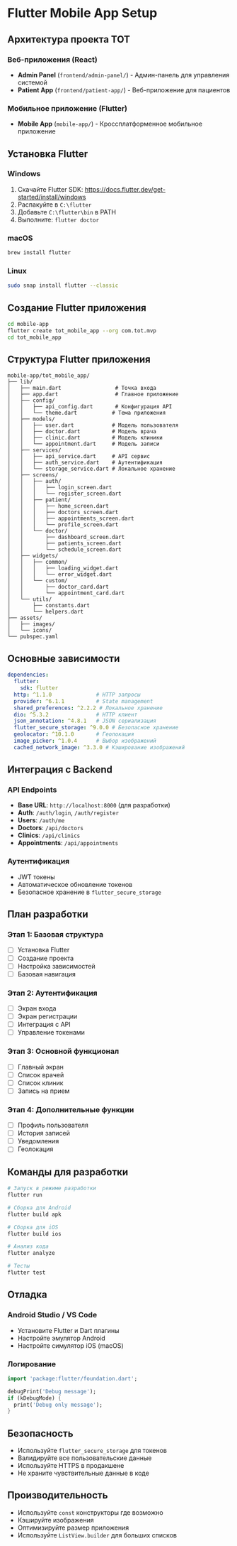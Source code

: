 # Flutter Mobile App Setup

## Архитектура проекта ТОТ

### Веб-приложения (React)
- **Admin Panel** (`frontend/admin-panel/`) - Админ-панель для управления системой
- **Patient App** (`frontend/patient-app/`) - Веб-приложение для пациентов

### Мобильное приложение (Flutter)
- **Mobile App** (`mobile-app/`) - Кроссплатформенное мобильное приложение

## Установка Flutter

### Windows
1. Скачайте Flutter SDK: https://docs.flutter.dev/get-started/install/windows
2. Распакуйте в `C:\flutter`
3. Добавьте `C:\flutter\bin` в PATH
4. Выполните: `flutter doctor`

### macOS
```bash
brew install flutter
```

### Linux
```bash
sudo snap install flutter --classic
```

## Создание Flutter приложения

```bash
cd mobile-app
flutter create tot_mobile_app --org com.tot.mvp
cd tot_mobile_app
```

## Структура Flutter приложения

```
mobile-app/tot_mobile_app/
├── lib/
│   ├── main.dart                 # Точка входа
│   ├── app.dart                  # Главное приложение
│   ├── config/
│   │   ├── api_config.dart       # Конфигурация API
│   │   └── theme.dart           # Тема приложения
│   ├── models/
│   │   ├── user.dart            # Модель пользователя
│   │   ├── doctor.dart          # Модель врача
│   │   ├── clinic.dart          # Модель клиники
│   │   └── appointment.dart     # Модель записи
│   ├── services/
│   │   ├── api_service.dart     # API сервис
│   │   ├── auth_service.dart    # Аутентификация
│   │   └── storage_service.dart # Локальное хранение
│   ├── screens/
│   │   ├── auth/
│   │   │   ├── login_screen.dart
│   │   │   └── register_screen.dart
│   │   ├── patient/
│   │   │   ├── home_screen.dart
│   │   │   ├── doctors_screen.dart
│   │   │   ├── appointments_screen.dart
│   │   │   └── profile_screen.dart
│   │   └── doctor/
│   │       ├── dashboard_screen.dart
│   │       ├── patients_screen.dart
│   │       └── schedule_screen.dart
│   ├── widgets/
│   │   ├── common/
│   │   │   ├── loading_widget.dart
│   │   │   └── error_widget.dart
│   │   └── custom/
│   │       ├── doctor_card.dart
│   │       └── appointment_card.dart
│   └── utils/
│       ├── constants.dart
│       └── helpers.dart
├── assets/
│   ├── images/
│   └── icons/
└── pubspec.yaml
```

## Основные зависимости

```yaml
dependencies:
  flutter:
    sdk: flutter
  http: ^1.1.0              # HTTP запросы
  provider: ^6.1.1          # State management
  shared_preferences: ^2.2.2 # Локальное хранение
  dio: ^5.3.2               # HTTP клиент
  json_annotation: ^4.8.1   # JSON сериализация
  flutter_secure_storage: ^9.0.0 # Безопасное хранение
  geolocator: ^10.1.0       # Геолокация
  image_picker: ^1.0.4      # Выбор изображений
  cached_network_image: ^3.3.0 # Кэширование изображений
```

## Интеграция с Backend

### API Endpoints
- **Base URL**: `http://localhost:8000` (для разработки)
- **Auth**: `/auth/login`, `/auth/register`
- **Users**: `/auth/me`
- **Doctors**: `/api/doctors`
- **Clinics**: `/api/clinics`
- **Appointments**: `/api/appointments`

### Аутентификация
- JWT токены
- Автоматическое обновление токенов
- Безопасное хранение в `flutter_secure_storage`

## План разработки

### Этап 1: Базовая структура
- [ ] Установка Flutter
- [ ] Создание проекта
- [ ] Настройка зависимостей
- [ ] Базовая навигация

### Этап 2: Аутентификация
- [ ] Экран входа
- [ ] Экран регистрации
- [ ] Интеграция с API
- [ ] Управление токенами

### Этап 3: Основной функционал
- [ ] Главный экран
- [ ] Список врачей
- [ ] Список клиник
- [ ] Запись на прием

### Этап 4: Дополнительные функции
- [ ] Профиль пользователя
- [ ] История записей
- [ ] Уведомления
- [ ] Геолокация

## Команды для разработки

```bash
# Запуск в режиме разработки
flutter run

# Сборка для Android
flutter build apk

# Сборка для iOS
flutter build ios

# Анализ кода
flutter analyze

# Тесты
flutter test
```

## Отладка

### Android Studio / VS Code
- Установите Flutter и Dart плагины
- Настройте эмулятор Android
- Настройте симулятор iOS (macOS)

### Логирование
```dart
import 'package:flutter/foundation.dart';

debugPrint('Debug message');
if (kDebugMode) {
  print('Debug only message');
}
```

## Безопасность

- Используйте `flutter_secure_storage` для токенов
- Валидируйте все пользовательские данные
- Используйте HTTPS в продакшене
- Не храните чувствительные данные в коде

## Производительность

- Используйте `const` конструкторы где возможно
- Кэшируйте изображения
- Оптимизируйте размер приложения
- Используйте `ListView.builder` для больших списков 